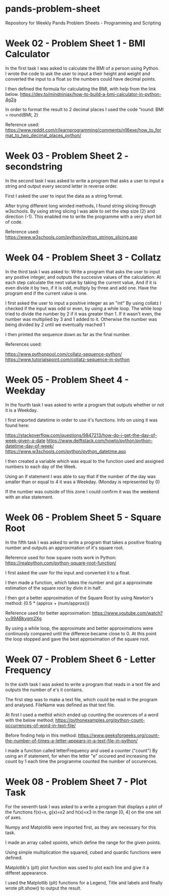# pands-problem-sheet
Repository for Weekly Pands Problem Sheets - Programming and Scripting

# Week 02 - Problem Sheet 1 - BMI Calculator

In the first task I was asked to calculate the BMI of a person using Python.  
I wrote the code to ask the user to input a their height and weight and converted the input to a float so 
the numbers could have decimal points.

I then defined the formula for calculating the BMI, with help from the link below.
https://dev.to/mindninjax/how-to-build-a-bmi-calculator-in-python-4g2g

In order to format the result to 2 decimal places I used the code “round: BMI = round(BMI, 2)

Reference used:
https://www.reddit.com/r/learnprogramming/comments/n16exe/how_to_format_to_two_decimal_places_python/




# Week 03 - Problem Sheet 2 - secondstring

In the second task I was asked to write a program that asks a user to input a string and output every second letter in reverse order.

First I asked the user to input the data as a string format. 

After trying different long winded methods, I found string slicing through w3schools.  By using string slicing I was able to set the step size (2) and direction (-1).  This enabled me to write the programme with a very short bit of code.

Reference used:
https://www.w3schools.com/python/python_strings_slicing.asp




# Week 04 - Problem Sheet 3 - Collatz

In the third task I was asked to: 
Write a program that asks the user to input any postive integer,
and outputs the succesive values of the calculation:
At each step calculate the next value by taking the current value,
And if it is even divide it by two, if it is odd, multiply by three and add one.
Have the program end if the current value is one.

I first asked the user to input a positive integer as an "int"
By using collatz I checked if the input was odd or even, by using a while loop.
The while loop tried to divide the number by 2 if it was greater than 1.
If it wasn't even, the number was multiplied by 3 and 1 added to it.
Otherwise the number was being divided by 2 until we eventually reached 1

I then printed the sequence down as far as the final number.

References used:

https://www.pythonpool.com/collatz-sequence-python/
https://www.tutorialspoint.com/collatz-sequence-in-python





# Week 05 - Problem Sheet 4 - Weekday

In the fourth task I was asked to write a program that outputs whether or not it is a Weekday.

I first imported datetime in order to use it's functions.  Info on using it was found here:

https://stackoverflow.com/questions/9847213/how-do-i-get-the-day-of-week-given-a-date
https://www.delftstack.com/howto/python/python-datetime-day-of-week/
https://www.w3schools.com/python/python_datetime.asp

I then created a variable which was equal to the function used and assigned numbers to each day of the Week.

Using an if statement I was able to say that if the number of the day was smaller than or equal to 4 it was a Weekday. (Monday is represented by 0)

If the number was outside of this zone I could confirm it was the weekend with an else statement.





# Week 06 - Problem Sheet 5 - Square Root

In the fifth task I was asked to write a program that takes a positive floating number and outputs
an approximation of it's square root.

Reference used for how square roots work in Python:
https://realpython.com/python-square-root-function/

I first asked the user for the input and converted it to a float.

I then made a function, which takes the number and got a approximate estimation of the square root by divin
it in half.

I then got a better approximation  of the Square Root by using Newton's method: 
(0.5 * (approx + (num/approx)))

Reference used for better approximation:
https://www.youtube.com/watch?v=99ABkygm2Xg

By using a while loop, the approximate and better approximations were continuosly compared until the differece became close to 0.
At this point the loop stopped and gave the best approximation of the square root.  





# Week 07 - Problem Sheet 6 - Letter Frequency

In the sixth task I was asked to write a program that reads in a text file and outputs the number of e's it contains.

The first step was to make a text file, which could be read in the program and analysed.
FileName was defined as that text file.

At first I used a methid which ended up counting the ocurences of a word with the below method;
https://pythonexamples.org/python-count-occurrences-of-word-in-text-file/

Before finding help in this method:
https://www.geeksforgeeks.org/count-the-number-of-times-a-letter-appears-in-a-text-file-in-python/

I made a function called letterFrequency and used a counter ("count") 
By using an if statement, for when the letter "e" occured
and increasing the count by 1 each time the programme counted the number of occurences.





# Week 08 - Problem Sheet 7 - Plot Task

For the seventh task I was asked to a write a program that displays a plot of the functions 
f(x)=x, g(x)=x2 and h(x)=x3 in the range [0, 4] on the one set of axes.

Numpy and Matplotlib were imported first, as they are necessary for this task.

I made an array called xpoints, which define the range for the given points. 

Using simple multiplication the squared, cubed and quardic functions were defined.  

Matplotlib's (plt) plot function was used to plot each line and give it a differet appearance.

I used the Matplotlib (plt) functions for a Legend, Title and labels and finally wrote plt.show() to output the result.




